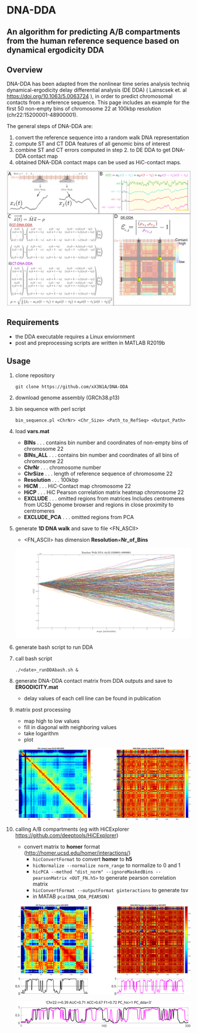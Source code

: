 # DNA-DDA 
## An algorithm for predicting A/B compartments from the human reference sequence based on dynamical ergodicity DDA


## Overview

DNA-DDA has been adapted from the nonlinear time series analysis techniq dynamical-ergodicity delay differential analysis (DE DDA) ( Lainscsek et. al https://doi.org/10.1063/5.0063724 ), in order to predict chromosomal contacts from a reference sequence. This page includes an example for the first 50 non-empty bins of chromosome 22 at 100kbp resolution (chr22:15200001-48900001). 

The general steps of DNA-DDA are:  
 1. convert the reference sequence into a random walk DNA representation  
 2. compute ST and CT DDA features of all genomic bins of interest  
 3. combine ST and CT errors computed in step 2. to DE DDA to get DNA-DDA contact map  
 4. obtained DNA-DDA contact maps can be used as HiC-contact maps.

![DNA-DDA procedure](/Figures/DNA_DDA_Procedure.svg)


## Requirements
* the DDA executable requires a Linux enviornment
* post and preprocessing scripts are written in MATLAB R2019b

## Usage
 1. clone repository
    ```
    git clone https://github.com/xX3N1A/DNA-DDA
    ```
 2. download genome assembly (GRCh38.p13)

 3. bin sequence with perl script
    ```
    bin_sequence.pl <ChrNr> <Chr_Size> <Path_to_RefSeq> <Output_Path>
    ```
 4. load **vars.mat**

    * **BINs** . . . contains bin number and coordinates of non-empty bins of chromosome 22
    * **BINs\_ALL** . . . contains bin number and coordinates of all bins of chromosome 22 
    * **ChrNr** . . . chromosome number 
    * **ChrSize** . . . length of reference sequence of chromosome 22
    * **Resolution** . . . 100kbp 
    * **HiCM** . . . HiC-Contact map chromosome 22
    * **HiCP** . . . HiC Pearson correlation matrix heatmap chromosome 22
    * **EXCLUDE** . . . omitted regions from matrices Includes centromeres from UCSD genome browser and regions in close proximity to centromeres
    * **EXCLUDE\_PCA** . . . omitted regions from PCA

 5. generate **1D DNA walk** and save to file <FN_ASCII> 
	 
    * <FN_ASCII> has dimension **Resolution**$\times$**Nr_of_Bins** 
	    
    ![DNA_1DRW](/Figures/DNA_RW_ink.svg)


 6. generate bash script to run DDA

 7. call bash script 
    ```
    ./<date>_runDDAbash.sh &
    ```
	  
 8. generate DNA-DDA contact matrix from DDA outputs and save to **ERGODICITY.mat**

    * delay values of each cell line can be found in publication     


 9. matrix post processing

    * map high to low values
    * fill in diagonal with neighboring values
    * take logarithm    
    * plot

    ![DNA_DDA](/Figures/ContactMaps_ink.svg)


10. calling A/B compartments (eg with HiCExplorer https://github.com/deeptools/HiCExplorer)

     * convert matrix to **homer** format (http://homer.ucsd.edu/homer/interactions/) 
       * `hicConvertFormat` to convert **homer** to **h5**
       * `hicNormalize --normalize norm_range` to normalize to 0 and 1
       * `hicPCA --method "dist_norm" --ignoreMaskedBins --pearsonMatrix <OUT_FN.h5>` to generate pearson correlation matrix  
       * `hicConvertFormat --outputFormat ginteractions` to generate tsv
       * in MATAB `pca(DNA_DDA_PEARSON)`

    ![DNA_DDA_P](/Figures/Pearson_Matrices_ink.svg)


    ![PCs](/Figures/PCs_ink.svg)















